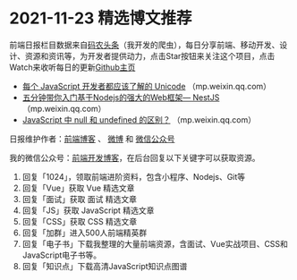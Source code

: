 # 2021-11-23 精选博文推荐

前端日报栏目数据来自[码农头条](http://hao.caibaojian.com.cn/)（我开发的爬虫），每日分享前端、移动开发、设计、资源和资讯等，为开发者提供动力，点击Star按钮来关注这个项目，点击Watch来收听每日的更新[Github主页](https://github.com/kujian/frontendDaily)
* [每个 JavaScript 开发者都应该了解的 Unicode](https://mp.weixin.qq.com/s?__biz=Mzg4MTYwMzY1Mw==&mid=2247500105&idx=1&sn=49a45ae88c04e93e2aba92b927cca043) （mp.weixin.qq.com）
* [五分钟带你入门基于Nodejs的强大的Web框架— NestJS](https://mp.weixin.qq.com/s?__biz=MzI0MzIyMDM5Ng==&mid=2649840595&idx=1&sn=eb0df9400b9b337552094a027d1c2758) （mp.weixin.qq.com）
* [JavaScript 中 null 和 undefined 的区别？](https://mp.weixin.qq.com/s/sfdS4wdiywEoGUi2KgAGTw) （mp.weixin.qq.com）

日报维护作者：[前端博客](http://caibaojian.com.cn/) 、 [微博](http://weibo.com/kujian) 和 [微信公众号](https://open.weixin.qq.com/qr/code?username=caibaojian_com)

我的微信公众号：[前端开发博客](https://open.weixin.qq.com/qr/code?username=caibaojian_com)，在后台回复以下关键字可以获取资源。

1. 回复「1024」，领取前端进阶资料，包含小程序、Nodejs、Git等
2. 回复「Vue」获取 Vue 精选文章
3. 回复「面试」获取 面试 精选文章
4. 回复「JS」获取 JavaScript 精选文章
5. 回复「CSS」获取 CSS 精选文章
6. 回复「加群」进入500人前端精英群
7. 回复「电子书」下载我整理的大量前端资源，含面试、Vue实战项目、CSS和JavaScript电子书等。
8. 回复「知识点」下载高清JavaScript知识点图谱
